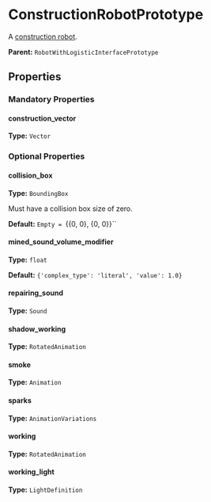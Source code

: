 # ConstructionRobotPrototype

A [construction robot](https://wiki.factorio.com/Construction_robot).

**Parent:** `RobotWithLogisticInterfacePrototype`

## Properties

### Mandatory Properties

#### construction_vector

**Type:** `Vector`



### Optional Properties

#### collision_box

**Type:** `BoundingBox`

Must have a collision box size of zero.

**Default:** `Empty = `{{0, 0}, {0, 0}}``

#### mined_sound_volume_modifier

**Type:** `float`



**Default:** `{'complex_type': 'literal', 'value': 1.0}`

#### repairing_sound

**Type:** `Sound`



#### shadow_working

**Type:** `RotatedAnimation`



#### smoke

**Type:** `Animation`



#### sparks

**Type:** `AnimationVariations`



#### working

**Type:** `RotatedAnimation`



#### working_light

**Type:** `LightDefinition`



